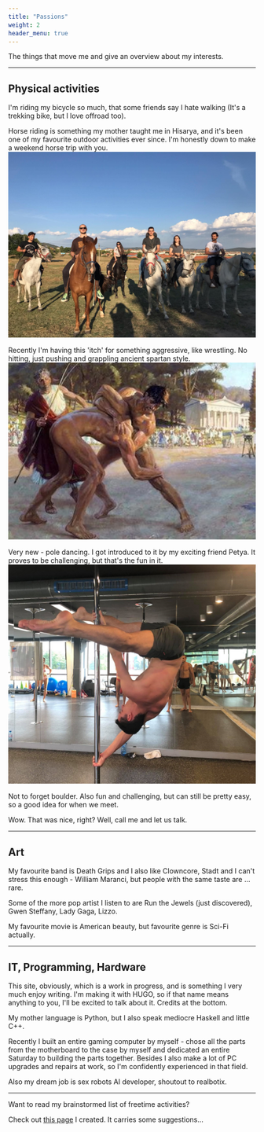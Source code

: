 ```yaml
---
title: "Passions"
weight: 2
header_menu: true
---
```


The things that move me and give an overview about my interests. 

---

## Physical activities

I'm riding my bicycle so much, that some friends say I hate walking 
(It's a trekking bike, but I love offroad too).

Horse riding is something my mother taught me in Hisarya, and it's been one of my favourite outdoor 
activities ever since. I'm honestly down to make a weekend horse trip with you.
![Riding-with-friends](images/Riding-with-friends.jpg)

Recently I'm having this 'itch' for something aggressive, like wrestling. No hitting, just pushing and grappling
ancient spartan style.
![Spartans wrestling](images/spartan-wrestling-21.jpg)

Very new - pole dancing. I got introduced to it by my exciting friend Petya. It proves 
to be challenging, but that's the fun in it.
![pole_flag](images/pole_flagg.jpg)

Not to forget boulder. Also fun and challenging, but can still be pretty easy, so a good
idea for when we meet.


Wow. That was nice, right? Well, call me and let us talk.

---

## Art

My favourite band is Death Grips and I also like Clowncore, Stadt and I can't stress this enough - William
Maranci, but people with the same taste are ... rare.

Some of the more pop artist I listen to are Run the Jewels (just discovered), Gwen Steffany, Lady Gaga, 
Lizzo.

My favourite movie is American beauty, but favourite genre is Sci-Fi actually.

---

## IT, Programming, Hardware

This site, obviously, which is a work in progress, and is something I very much enjoy writing. I'm 
making it with HUGO, so if that name means anything to you, I'll be excited to talk about it.
Credits at the bottom.

My mother language is Python, but I also speak mediocre Haskell and little C++.

Recently I built an entire gaming computer by myself - chose all the parts from the motherboard to the
case by myself and dedicated an entire Saturday to building the parts together. Besides I also 
make a lot of PC upgrades and repairs at work, so I'm confidently experienced in that field.

Also my dream job is sex robots AI developer, shoutout to realbotix.


---

Want to read my brainstormed list of freetime activities?

Check out [this page](services) I created. It carries some suggestions...
